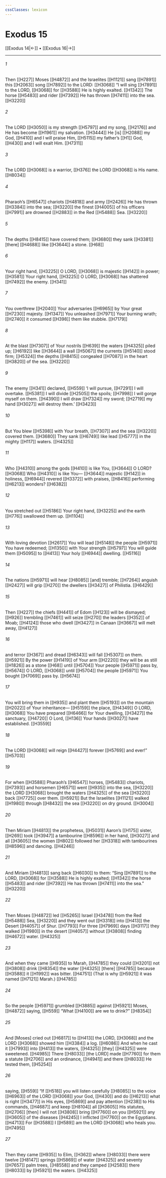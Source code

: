 ```yaml
---
cssClasses: lexicon
---
```


# Exodus 15

[[Exodus 14|←]] • [[Exodus 16|→]]

---

###### 1
Then [[H227]] Moses [[H4872]] and the Israelites [[H1121]] sang [[H7891]] this [[H2063]] song [[H7892]] to the LORD: [[H3068]] “I will sing [[H7891]] to the LORD, [[H3068]] for [[H3588]] He is highly exalted. [[H1342]] The horse [[H5483]] and rider [[H7392]] He has thrown [[H7411]] into the sea. [[H3220]]

###### 2
The LORD [[H3050]] is my strength [[H5797]] and my song, [[H2176]] and He has become [[H1961]] my salvation. [[H3444]] He [is] [[H2088]] my God, [[H410]] and I will praise Him, [[H5115]] my father’s [[H1]] God, [[H430]] and I will exalt Him. [[H7311]]

###### 3
The LORD [[H3068]] is a warrior, [[H376]] the LORD [[H3068]] is His name. [[H8034]]

###### 4
Pharaoh’s [[H6547]] chariots [[H4818]] and army [[H2426]] He has thrown [[H3384]] into the sea; [[H3220]] the finest [[H4005]] of his officers [[H7991]] are drowned [[H2883]] in the Red [[H5488]] Sea. [[H3220]]

###### 5
The depths [[H8415]] have covered them; [[H3680]] they sank [[H3381]] [there] [[H4688]] like [[H3644]] a stone. [[H68]]

###### 6
Your right hand, [[H3225]] O LORD, [[H3068]] is majestic [[H142]] in power; [[H3581]] Your right hand, [[H3225]] O LORD, [[H3068]] has shattered [[H7492]] the enemy. [[H341]]

###### 7
You overthrew [[H2040]] Your adversaries [[H6965]] by Your great [[H7230]] majesty. [[H1347]] You unleashed [[H7971]] Your burning wrath; [[H2740]] it consumed [[H398]] them like stubble. [[H7179]]

###### 8
At the blast [[H7307]] of Your nostrils [[H639]] the waters [[H4325]] piled up; [[H6192]] like [[H3644]] a wall [[H5067]] the currents [[H5140]] stood firm; [[H5324]] the depths [[H8415]] congealed [[H7087]] in the heart [[H3820]] of the sea. [[H3220]]

###### 9
The enemy [[H341]] declared, [[H559]] ‘I will pursue, [[H7291]] I will overtake. [[H5381]] I will divide [[H2505]] the spoils; [[H7998]] I will gorge myself on them. [[H4390]] I will draw [[H7324]] my sword; [[H2719]] my hand [[H3027]] will destroy them.’ [[H3423]]

###### 10
But You blew [[H5398]] with Your breath, [[H7307]] and the sea [[H3220]] covered them. [[H3680]] They sank [[H6749]] like lead [[H5777]] in the mighty [[H117]] waters. [[H4325]]

###### 11
Who [[H4310]] among the gods [[H410]] is like You, [[H3644]] O LORD? [[H3068]] Who [[H4310]] is like You— [[H3644]] majestic [[H142]] in holiness, [[H6944]] revered [[H3372]] with praises, [[H8416]] performing [[H6213]] wonders? [[H6382]]

###### 12
You stretched out [[H5186]] Your right hand, [[H3225]] and the earth [[H776]] swallowed them up. [[H1104]]

###### 13
With loving devotion [[H2617]] You will lead [[H5148]] the people [[H5971]] You have redeemed; [[H1350]] with Your strength [[H5797]] You will guide them [[H5095]] to [[H413]] Your holy [[H6944]] dwelling. [[H5116]]

###### 14
The nations [[H5971]] will hear [[H8085]] [and] tremble; [[H7264]] anguish [[H2427]] will grip [[H270]] the dwellers [[H3427]] of Philistia. [[H6429]]

###### 15
Then [[H227]] the chiefs [[H441]] of Edom [[H123]] will be dismayed; [[H926]] trembling [[H7461]] will seize [[H270]] the leaders [[H352]] of Moab; [[H4124]] those who dwell [[H3427]] in Canaan [[H3667]] will melt away, [[H4127]]

###### 16
and terror [[H367]] and dread [[H6343]] will fall [[H5307]] on them. [[H5921]] By the power [[H1419]] of Your arm [[H2220]] they will be as still [[H1826]] as a stone [[H68]] until [[H5704]] Your people [[H5971]] pass by, [[H5674]] O LORD, [[H3068]] until [[H5704]] the people [[H5971]] You bought [[H7069]] pass by. [[H5674]]

###### 17
You will bring them in [[H935]] and plant them [[H5193]] on the mountain [[H2022]] of Your inheritance— [[H5159]] the place, [[H4349]] O LORD, [[H3068]] You have prepared [[H6466]] for Your dwelling, [[H3427]] the sanctuary, [[H4720]] O Lord, [[H136]] Your hands [[H3027]] have established. [[H3559]]

###### 18
The LORD [[H3068]] will reign [[H4427]] forever [[H5769]] and ever!” [[H5703]]

###### 19
For when [[H3588]] Pharaoh’s [[H6547]] horses, [[H5483]] chariots, [[H7393]] and horsemen [[H6571]] went [[H935]] into the sea, [[H3220]] the LORD [[H3068]] brought the waters [[H4325]] of the sea [[H3220]] back [[H7725]] over them. [[H5921]] But the Israelites [[H1121]] walked [[H1980]] through [[H8432]] the sea [[H3220]] on dry ground. [[H3004]]

###### 20
Then Miriam [[H4813]] the prophetess, [[H5031]] Aaron’s [[H175]] sister, [[H269]] took [[H3947]] a tambourine [[H8596]] in her hand, [[H3027]] and all [[H3605]] the women [[H802]] followed her [[H3318]] with tambourines [[H8596]] and dancing. [[H4246]]

###### 21
And Miriam [[H4813]] sang back [[H6030]] to them:  “Sing [[H7891]] to the LORD, [[H3068]] for [[H3588]] He is highly exalted; [[H1342]] the horse [[H5483]] and rider [[H7392]] He has thrown [[H7411]] into the sea.” [[H3220]]

###### 22
Then Moses [[H4872]] led [[H5265]] Israel [[H3478]] from the Red [[H5488]] Sea, [[H3220]] and they went out [[H3318]] into [[H413]] the Desert [[H4057]] of Shur. [[H7793]] For three [[H7969]] days [[H3117]] they walked [[H1980]] in the desert [[H4057]] without [[H3808]] finding [[H4672]] water. [[H4325]]

###### 23
And when they came [[H935]] to Marah, [[H4785]] they could [[H3201]] not [[H3808]] drink [[H8354]] the water [[H4325]] [there] [[H4785]] because [[H3588]] it [[H1992]] was bitter. [[H4751]] (That is why [[H5921]] it was named [[H7121]] Marah.) [[H4785]]

###### 24
So the people [[H5971]] grumbled [[H3885]] against [[H5921]] Moses, [[H4872]] saying, [[H559]] “What [[H4100]] are we to drink?” [[H8354]]

###### 25
And [Moses] cried out [[H6817]] to [[H413]] the LORD, [[H3068]] and the LORD [[H3068]] showed him [[H3384]] a log. [[H6086]] And when he cast it [[H7993]] into [[H413]] the waters, [[H4325]] [they] [[H4325]] were sweetened. [[H4985]] There [[H8033]] [the LORD] made [[H7760]] for them  a statute [[H2706]] and an ordinance, [[H4941]] and there [[H8033]] He tested them, [[H5254]]

###### 26
saying, [[H559]] “If [[H518]] you will listen carefully [[H8085]] to the voice [[H6963]] of the LORD [[H3068]] your God, [[H430]] and do [[H6213]] what is right [[H3477]] in His eyes, [[H5869]] and pay attention [[H238]] to His commands, [[H4687]] and keep [[H8104]] all [[H3605]] His statutes, [[H2706]] [then] I will not [[H3808]] bring [[H7760]] on you [[H5921]] any [[H3605]] of the diseases [[H4245]] I inflicted [[H7760]] on the Egyptians. [[H4713]] For [[H3588]] I [[H589]] am the LORD [[H3068]] who heals you. [[H7495]]

###### 27
Then they came [[H935]] to Elim, [[H362]] where [[H8033]] there were twelve [[H8147]] springs [[H5869]] of water [[H4325]] and seventy [[H7657]] palm trees, [[H8558]] and they camped [[H2583]] there [[H8033]] by [[H5921]] the waters. [[H4325]]

